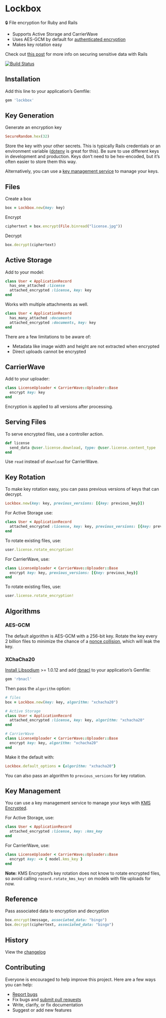 # Lockbox

:lock: File encryption for Ruby and Rails

- Supports Active Storage and CarrierWave
- Uses AES-GCM by default for [authenticated encryption](https://tonyarcieri.com/all-the-crypto-code-youve-ever-written-is-probably-broken)
- Makes key rotation easy

Check out [this post](https://ankane.org/sensitive-data-rails) for more info on securing sensitive data with Rails

[![Build Status](https://travis-ci.org/ankane/lockbox.svg?branch=master)](https://travis-ci.org/ankane/lockbox)

## Installation

Add this line to your application’s Gemfile:

```ruby
gem 'lockbox'
```

## Key Generation

Generate an encryption key

```ruby
SecureRandom.hex(32)
```

Store the key with your other secrets. This is typically Rails credentials or an environment variable ([dotenv](https://github.com/bkeepers/dotenv) is great for this). Be sure to use different keys in development and production. Keys don’t need to be hex-encoded, but it’s often easier to store them this way.

Alternatively, you can use a [key management service](#key-management) to manage your keys.

## Files

Create a box

```ruby
box = Lockbox.new(key: key)
```

Encrypt

```ruby
ciphertext = box.encrypt(File.binread("license.jpg"))
```

Decrypt

```ruby
box.decrypt(ciphertext)
```

## Active Storage

Add to your model:

```ruby
class User < ApplicationRecord
  has_one_attached :license
  attached_encrypted :license, key: key
end
```

Works with multiple attachments as well.

```ruby
class User < ApplicationRecord
  has_many_attached :documents
  attached_encrypted :documents, key: key
end
```

There are a few limitations to be aware of:

- Metadata like image width and height are not extracted when encrypted
- Direct uploads cannot be encrypted

## CarrierWave

Add to your uploader:

```ruby
class LicenseUploader < CarrierWave::Uploader::Base
  encrypt key: key
end
```

Encryption is applied to all versions after processing.

## Serving Files

To serve encrypted files, use a controller action.

```ruby
def license
  send_data @user.license.download, type: @user.license.content_type
end
```

Use `read` instead of `download` for CarrierWave.

## Key Rotation

To make key rotation easy, you can pass previous versions of keys that can decrypt.

```ruby
Lockbox.new(key: key, previous_versions: [{key: previous_key}])
```

For Active Storage use:

```ruby
class User < ApplicationRecord
  attached_encrypted :license, key: key, previous_versions: [{key: previous_key}]
end
```

To rotate existing files, use:

```ruby
user.license.rotate_encryption!
```

For CarrierWave, use:

```ruby
class LicenseUploader < CarrierWave::Uploader::Base
  encrypt key: key, previous_versions: [{key: previous_key}]
end
```

To rotate existing files, use:

```ruby
user.license.rotate_encryption!
```

## Algorithms

### AES-GCM

The default algorithm is AES-GCM with a 256-bit key. Rotate the key every 2 billion files to minimize the chance of a [nonce collision](https://www.cryptologie.net/article/402/is-symmetric-security-solved/), which will leak the key.

### XChaCha20

[Install Libsodium](https://github.com/crypto-rb/rbnacl/wiki/Installing-libsodium) >= 1.0.12 and add [rbnacl](https://github.com/crypto-rb/rbnacl) to your application’s Gemfile:

```ruby
gem 'rbnacl'
```

Then pass the `algorithm` option:

```ruby
# files
box = Lockbox.new(key: key, algorithm: "xchacha20")

# Active Storage
class User < ApplicationRecord
  attached_encrypted :license, key: key, algorithm: "xchacha20"
end

# CarrierWave
class LicenseUploader < CarrierWave::Uploader::Base
  encrypt key: key, algorithm: "xchacha20"
end
```

Make it the default with:

```ruby
Lockbox.default_options = {algorithm: "xchacha20"}
```

You can also pass an algorithm to `previous_versions` for key rotation.

## Key Management

You can use a key management service to manage your keys with [KMS Encrypted](https://github.com/ankane/kms_encrypted).

For Active Storage, use:

```ruby
class User < ApplicationRecord
  attached_encrypted :license, key: :kms_key
end
```

For CarrierWave, use:

```ruby
class LicenseUploader < CarrierWave::Uploader::Base
  encrypt key: -> { model.kms_key }
end
```

**Note:** KMS Encrypted’s key rotation does not know to rotate encrypted files, so avoid calling `record.rotate_kms_key!` on models with file uploads for now.

## Reference

Pass associated data to encryption and decryption

```ruby
box.encrypt(message, associated_data: "bingo")
box.decrypt(ciphertext, associated_data: "bingo")
```

## History

View the [changelog](https://github.com/ankane/lockbox/blob/master/CHANGELOG.md)

## Contributing

Everyone is encouraged to help improve this project. Here are a few ways you can help:

- [Report bugs](https://github.com/ankane/lockbox/issues)
- Fix bugs and [submit pull requests](https://github.com/ankane/lockbox/pulls)
- Write, clarify, or fix documentation
- Suggest or add new features
